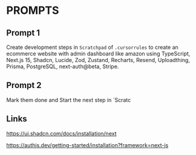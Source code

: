 # PROMPTS

## Prompt 1

Create development steps in `Scratchpad` of `.cursorrules` to create an ecommerce website with admin dashboard like amazon using TypeScript, Next.js 15, Shadcn, Lucide, Zod, Zustand, Recharts, Resend, Uploadthing, Prisma, PostgreSQL, next-auth@beta, Stripe.

## Prompt 2

Mark them done and Start the next step in `Scratc


## Links 

https://ui.shadcn.com/docs/installation/next

https://authjs.dev/getting-started/installation?framework=next-js
